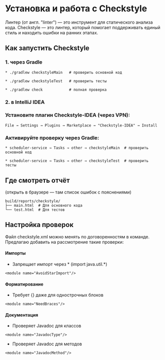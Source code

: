 # **Установка и работа с Checkstyle**

Линтер (от англ. "linter") — это инструмент для статического анализа кода. 
Checkstyle — это линтер, который помогает поддерживать единый стиль и находить ошибки на ранних этапах.


## **Как запустить Checkstyle**

### 1. **через Gradle**

```
* ./gradlew checkstyleMain   # проверить основной код

* ./gradlew checkstyleTest   # проверить тесты

* ./gradlew check            # полная проверка
```


### 2. **в IntelliJ IDEA**

### Установите плагин Checkstyle-IDEA (через VPN):
```
File → Settings → Plugins → Marketplace → "Checkstyle-IDEA" → Install
```

### Активируйте проверку через Gradle: 
```
* scheduler-service → Tasks → other → checkstyleMain  # проверить основной код

* scheduler-service → Tasks → other → checkstyleTest  # проверить тесты
```


## **Где смотреть отчёт**
(открыть в браузере — там список ошибок с пояснениями)

``` 
build/reports/checkstyle/
├── main.html  # Для основного кода
└── test.html  # Для тестов
```



## **Настройка проверок**

Файл checkstyle.xml можно менять по договоренностям в команде. Предлагаю добавить на рассмотрение такие проверки:

#### **Импорты**
* Запрещает импорт через * (import java.util.*)
``` 
<module name="AvoidStarImport"/> 
```

#### **Форматирование**
* Требует {} даже для однострочных блоков
``` 
<module name="NeedBraces"/>
``` 

#### **Документация**
* Проверяет Javadoc для классов
``` 
<module name="JavadocType"/>
``` 

* Проверяет Javadoc для методов
``` 
<module name="JavadocMethod"/>
``` 
